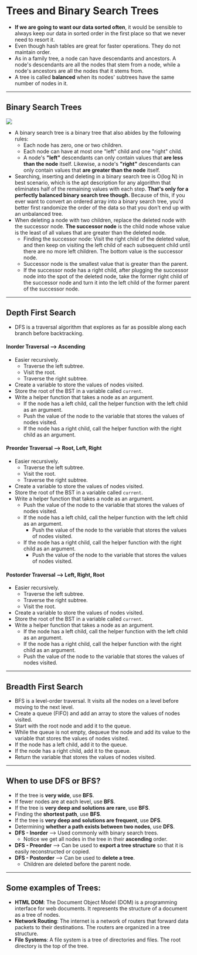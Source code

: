 # Trees and Binary Search Trees

- **If we are going to want our data sorted often**, it would be sensible to always keep our data in sorted order in the first place so that we never need to resort it.
- Even though hash tables are great for faster operations. They do not maintain order.
- As in a family tree, a node can have descendants and ancestors. A node's descendants are all the nodes that stem from a node, while a node's ancestors are all the nodes that it stems from.
- A tree is called **balanced** when its nodes' subtrees have the same number of nodes in it.

---

## Binary Search Trees

![](https://cdn-images-1.medium.com/max/720/1*60-nsjwjRGU292No_K3lMg.png)

- A binary search tree is a binary tree that also abides by the following rules:
  - Each node has zero, one or two children.
  - Each node can have at most one "left" child and one "right" child.
  - A node's **"left"** descendants can only contain values that **are less than the node** itself. Likewise, a node's **"right"** descendants can only contain values that **are greater than the node** itself.
- Searching, inserting and deleting in a binary search tree is O(log N) in best scenario, which is the apt description for any algorithm that eliminates half of the remaining values with each step. **That's only for a perfectly balanced binary search tree though.** Because of this, if you ever want to convert an ordered array into a binary search tree, you'd better first randomize the order of the data so that you don't end up with an unbalanced tree.
- When deleting a node with two children, replace the deleted node with the successor node. **The successor node** is the child node whose value is the least of all values that are greater than the deleted node.
  - Finding the successor node: Visit the right child of the deleted value, and then keep on visiting the left child of each subsequent child until there are no more left children. The bottom value is the successor node.
  - Successor node is the smallest value that is greater than the parent.
  - If the successor node has a right child, after plugging the successor node into the spot of the deleted node, take the former right child of the successor node and turn it into the left child of the former parent of the successor node.

---

## Depth First Search

- DFS is a traversal algorithm that explores as far as possible along each branch before backtracking.

#### Inorder Traversal --> Ascending

- Easier recursively.
  - Traverse the left subtree.
  - Visit the root.
  - Traverse the right subtree.
- Create a variable to store the values of nodes visited.
- Store the root of the BST in a variable called `current`.
- Write a helper function that takes a node as an argument.
  - If the node has a left child, call the helper function with the left child as an argument.
  - Push the value of the node to the variable that stores the values of nodes visited.
  - If the node has a right child, call the helper function with the right child as an argument.

#### Preorder Traversal --> Root, Left, Right

- Easier recursively.
  - Traverse the left subtree.
  - Visit the root.
  - Traverse the right subtree.
- Create a variable to store the values of nodes visited.
- Store the root of the BST in a variable called `current`.
- Write a helper function that takes a node as an argument.
  - Push the value of the node to the variable that stores the values of nodes visited.
  - If the node has a left child, call the helper function with the left child as an argument.
    - Push the value of the node to the variable that stores the values of nodes visited.
  - If the node has a right child, call the helper function with the right child as an argument.
    - Push the value of the node to the variable that stores the values of nodes visited.

#### Postorder Traversal --> Left, Right, Root

- Easier recursively.
  - Traverse the left subtree.
  - Traverse the right subtree.
  - Visit the root.
- Create a variable to store the values of nodes visited.
- Store the root of the BST in a variable called `current`.
- Write a helper function that takes a node as an argument.
  - If the node has a left child, call the helper function with the left child as an argument.
  - If the node has a right child, call the helper function with the right child as an argument.
  - Push the value of the node to the variable that stores the values of nodes visited.

---

## Breadth First Search

- BFS is a level-order traversal. It visits all the nodes on a level before moving to the next level.
- Create a queue (FIFO) and add an array to store the values of nodes visited.
- Start with the root node and add it to the queue.
- While the queue is not empty, dequeue the node and add its value to the variable that stores the values of nodes visited.
- If the node has a left child, add it to the queue.
- If the node has a right child, add it to the queue.
- Return the variable that stores the values of nodes visited.

---

## When to use DFS or BFS?

- If the tree is **very wide**, use **BFS**.
- If fewer nodes are at each level, use **BFS**.
- If the tree is **very deep and solutions are rare**, use **BFS**.
- Finding the **shortest path**, use **BFS**.
- If the tree is **very deep and solutions are frequent**, use **DFS**.
- Determining **whether a path exists between two nodes**, use **DFS**.
- **DFS - Inorder** --> Used commonly with binary search trees. 
    - Notice we get all nodes in the tree in their **ascending** order.
- **DFS - Preorder** --> Can be used to **export a tree structure** so that it is easily reconstructed or copied.
- **DFS - Postorder** --> Can be used to **delete a tree**.
    - Children are deleted before the parent node.
---

## Some examples of Trees:

- **HTML DOM**: The Document Object Model (DOM) is a programming interface for web documents. It represents the structure of a document as a tree of nodes.
- **Network Routing**: The internet is a network of routers that forward data packets to their destinations. The routers are organized in a tree structure.
- **File Systems**: A file system is a tree of directories and files. The root directory is the top of the tree.
